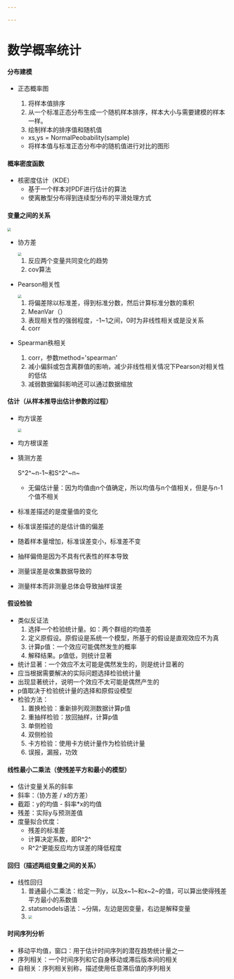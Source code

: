 ```yaml
---

---
```


# 数学概率统计

#### 分布建模

- 正态概率图

  1. 将样本值排序
  2. 从一个标准正态分布生成一个随机样本排序，样本大小与需要建模的样本一样。
  3. 绘制样本的排序值和随机值

  - xs,ys = NormalPeobability(sample)
  - 将样本值与标准正态分布中的随机值进行对比的图形



#### 概率密度函数

- 核密度估计（KDE）
  - 基于一个样本对PDF进行估计的算法
  - 使离散型分布得到连续型分布的平滑处理方式



#### 变量之间的关系

<img src="D:\Program Files (x86)\QQ\1305076432\FileRecv\IMG_9485.JPG" style="zoom:50%;" />

- 协方差

  <img src="D:\Program Files (x86)\QQ\1305076432\FileRecv\IMG_9486.JPG" style="zoom:50%;" />

  1. 反应两个变量共同变化的趋势
  2. cov算法

- Pearson相关性

  <img src="D:\Program Files (x86)\QQ\1305076432\FileRecv\IMG_9487.JPG" style="zoom:50%;" />

  1. 将偏差除以标准差，得到标准分数，然后计算标准分数的乘积
  2. MeanVar（）
  3. 表现相关性的强弱程度，-1~1之间，0时为非线性相关或是没关系
  4. corr

- Spearman秩相关

  1. corr，参数method='spearman'
  2. 减小偏斜或包含离群值的影响，减少非线性相关情况下Pearson对相关性的低估
  3. 减弱数据偏斜影响还可以通过数据缩放



#### 估计（从样本推导出估计参数的过程）

- 均方误差

  <img src="D:\图片\Camera Roll\IMG_9484.JPG" style="zoom:50%;" />

- 均方根误差

- 猜测方差

  S^2^~n-1~和S^2^~n~

  - 无偏估计量：因为均值由n个值确定，所以均值与n个值相关，但是与n-1个值不相关

- 标准差描述的是度量值的变化

- 标准误差描述的是估计值的偏差

- 随着样本量增加，标准误差变小，标准差不变

- 抽样偏倚是因为不具有代表性的样本导致

- 测量误差是收集数据导致的

- 测量样本而非测量总体会导致抽样误差



#### 假设检验

- 类似反证法
  1. 选择一个检验统计量。如：两个群组的均值差
  2. 定义原假设。原假设是系统一个模型，所基于的假设是直观效应不为真
  3. 计算p值：一个效应可能偶然发生的概率
  4. 解释结果。p值低，则统计显著
- 统计显著：一个效应不太可能是偶然发生的，则是统计显著的
- 应当根据需要解决的实际问题选择检验统计量
- 出现显著统计，说明一个效应不太可能是偶然产生的
- p值取决于检验统计量的选择和原假设模型 
- 检验方法：
  1. 置换检验：重新排列观测数据计算p值
  2. 重抽样检验：放回抽样，计算p值
  3. 单侧检验
  4. 双侧检验
  5. 卡方检验：使用卡方统计量作为检验统计量
  6. 误报，漏报，功效



#### 线性最小二乘法（使残差平方和最小的模型）

- 估计变量关系的斜率
- 斜率：（协方差 / x的方差）
- 截距：y的均值 - 斜率*x的均值
- 残差：实际y与预测差值
- 度量拟合优度：
  - 残差的标准差
  - 计算决定系数，即R^2^
  - R^2^更能反应均方误差的降低程度



#### 回归（描述两组变量之间的关系）

- 线性回归
  1. 普通最小二乘法：给定一列y，以及x~1~和x~2~的值，可以算出使得残差平方最小的系数值
  2. statsmodels语法：~分隔，左边是因变量，右边是解释变量
  3. <img src="D:\图片\Camera Roll\IMG_9488.JPG" style="zoom:50%;" />

#### 时间序列分析

- 移动平均值，窗口：用于估计时间序列的潜在趋势统计量之一
- 序列相关：一个时间序列和它自身移动或滞后版本间的相关
- 自相关：序列相关别称，描述使用任意滞后值的序列相关